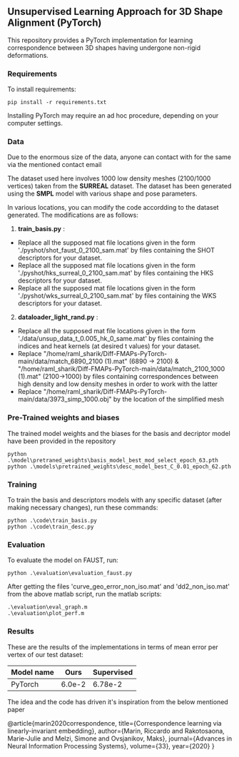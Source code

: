 ## Unsupervised Learning Approach for 3D Shape Alignment (PyTorch)

This repository provides a PyTorch implementation for learning correspondence between 3D shapes having undergone non-rigid deformations.

### Requirements

To install requirements:

```setup
pip install -r requirements.txt
```
Installing PyTorch may require an ad hoc procedure, depending on your computer settings.

### Data 
Due to the enormous size of the data, anyone can contact with for the same via the mentioned contact email

The dataset used here involves 1000 low density meshes (2100/1000 vertices) taken from the **SURREAL** dataset. The dataset has been generated using the **SMPL** model with various shape and pose parameters. 

In various locations, you can modify the code accordding to the dataset generated. The modifications are as follows:

1) **train_basis.py** : 
- Replace all the supposed mat file locations given in the form './pyshot/shot_faust_0_2100_sam.mat' by files containing the SHOT descriptors for your dataset.
- Replace all the supposed mat file locations given in the form './pyshot/hks_surreal_0_2100_sam.mat' by files containing the HKS descriptors for your dataset.
- Replace all the supposed mat file locations given in the form './pyshot/wks_surreal_0_2100_sam.mat' by files containing the WKS descriptors for your dataset.

2) **dataloader_light_rand.py** :
- Replace all the supposed mat file locations given in the form './data/unsup_data_t_0.005_hk_0_same.mat' by files containing the indices and heat kernels (at desired t values) for your dataset.
- Replace "/home/raml_sharik/Diff-FMAPs-PyTorch-main/data/match_6890_2100 (1).mat" (6890 -> 2100) & "/home/raml_sharik/Diff-FMAPs-PyTorch-main/data/match_2100_1000 (1).mat" (2100->1000) by files containing correspondences between high density and low density meshes in order to work with the latter
- Replace "/home/raml_sharik/Diff-FMAPs-PyTorch-main/data/3973_simp_1000.obj" by the location of the simplified mesh

### Pre-Trained weights and biases
The trained model weights and the biases for the basis and decriptor model have been provided in the repository 
```
python .\model\pretraned_weights\basis_model_best_mod_select_epoch_63.pth
python .\models\pretrained_weights\desc_model_best_C_0.01_epoch_62.pth
```
### Training

To train the basis and descriptors models with any specific dataset (after making necessary changes), run these commands:

```train
python .\code\train_basis.py
python .\code\train_desc.py
```

### Evaluation

To evaluate the model on FAUST, run:
```eval
python .\evaluation\evaluation_faust.py
```

After getting the files 'curve_geo_error_non_iso.mat' and 'dd2_non_iso.mat' from the above matlab script, run the matlab scripts:
```eval
.\evaluation\eval_graph.m
.\evaluation\plot_perf.m
```

### Results

These are the results of the implementations in terms of mean error per vertex of our test dataset:

| Model name         | Ours            |   Supervised       |
| ------------------ |---------------- | -------------- |
| PyTorch            |     6.0e-2      |      6.78e-2    |

The idea and the code has driven it's inspiration from the below mentioned paper

@article{marin2020correspondence,
  title={Correspondence learning via linearly-invariant embedding},
  author={Marin, Riccardo and Rakotosaona, Marie-Julie and Melzi, Simone and Ovsjanikov, Maks},
  journal={Advances in Neural Information Processing Systems},
  volume={33},
  year={2020}
}

